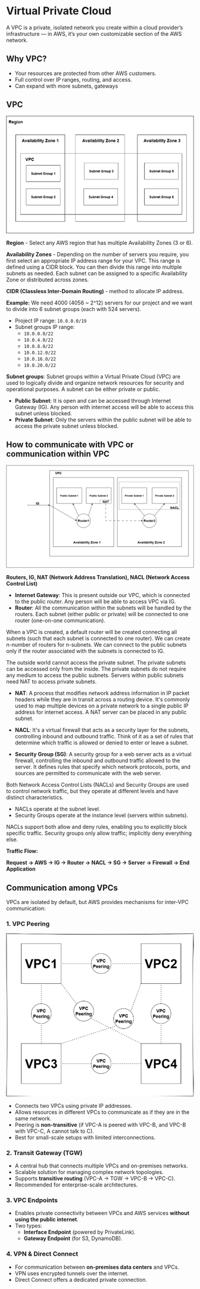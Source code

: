 # Virtual Private Cloud 

A VPC is a private, isolated network you create within a cloud provider’s infrastructure — in AWS, it’s your own customizable section of the AWS network. 

## Why VPC? 
- Your resources are protected from other AWS customers. 
- Full control over IP ranges, routing, and access. 
- Can expand with more subnets, gateways 

## VPC 

![VPC Network Flow](vpc1.png)

**Region** - Select any AWS region that has multiple Availability Zones (3 or 6).  

**Availability Zones** - Depending on the number of servers you require, you first select an appropriate IP address range for your VPC. This range is defined using a CIDR block. You can then divide this range into multiple subnets as needed. Each subnet can be assigned to a specific Availability Zone or distributed across zones.  

**CIDR (Classless Inter-Domain Routing)** - method to allocate IP address.  

**Example:** We need 4000 (4056 ~ 2^12) servers for our project and we want to divide into 6 subnet groups (each with 524 servers).  
- Project IP range: `10.0.0.0/19`  
- Subnet groups IP range:  
  - `10.0.0.0/22`  
  - `10.0.4.0/22`  
  - `10.0.8.0/22`  
  - `10.0.12.0/22`  
  - `10.0.16.0/22`  
  - `10.0.20.0/22`  

**Subnet groups**: Subnet groups within a Virtual Private Cloud (VPC) are used to logically divide and organize network resources for security and operational purposes. A subnet can be either private or public.  

- **Public Subnet**: It is open and can be accessed through Internet Gateway (IG). Any person with internet access will be able to access this subnet unless blocked.  
- **Private Subnet**: Only the servers within the public subnet will be able to access the private subnet unless blocked.  

## How to communicate with VPC or communication within VPC  

![VPC Network Flow](vpc2.png)

**Routers, IG, NAT (Network Address Translation), NACL (Network Access Control List)**  

- **Internet Gateway**: This is present outside our VPC, which is connected to the public router. Any person will be able to access VPC via IG.  
- **Router**: All the communication within the subnets will be handled by the routers. Each subnet (either public or private) will be connected to one router (one-on-one communication).  

When a VPC is created, a default router will be created connecting all subnets (such that each subnet is connected to one router). We can create n-number of routers for n-subnets. We can connect to the public subnets only if the router associated with the subnets is connected to IG.  

The outside world cannot access the private subnet. The private subnets can be accessed only from the inside. The private subnets do not require any medium to access the public subnets. Servers within public subnets need NAT to access private subnets.  

- **NAT**: A process that modifies network address information in IP packet headers while they are in transit across a routing device. It's commonly used to map multiple devices on a private network to a single public IP address for internet access. A NAT server can be placed in any public subnet.  

- **NACL**: It's a virtual firewall that acts as a security layer for the subnets, controlling inbound and outbound traffic. Think of it as a set of rules that determine which traffic is allowed or denied to enter or leave a subnet.  

- **Security Group (SG)**: A security group for a web server acts as a virtual firewall, controlling the inbound and outbound traffic allowed to the server. It defines rules that specify which network protocols, ports, and sources are permitted to communicate with the web server.  

Both Network Access Control Lists (NACLs) and Security Groups are used to control network traffic, but they operate at different levels and have distinct characteristics.  
- NACLs operate at the subnet level.  
- Security Groups operate at the instance level (servers within subnets).  

NACLs support both allow and deny rules, enabling you to explicitly block specific traffic. Security groups only allow traffic; implicitly deny everything else.  

**Traffic Flow:**

**Request → AWS → IG → Router → NACL → SG → Server → Firewall → End Application**  

## Communication among VPCs  

VPCs are isolated by default, but AWS provides mechanisms for inter-VPC communication:  

### 1. **VPC Peering**

![VPC Peering](peering.png)

- Connects two VPCs using private IP addresses.  
- Allows resources in different VPCs to communicate as if they are in the same network.  
- Peering is **non-transitive** (if VPC-A is peered with VPC-B, and VPC-B with VPC-C, A cannot talk to C).  
- Best for small-scale setups with limited interconnections.  

### 2. **Transit Gateway (TGW)**
- A central hub that connects multiple VPCs and on-premises networks.  
- Scalable solution for managing complex network topologies.  
- Supports **transitive routing** (VPC-A → TGW → VPC-B → VPC-C).  
- Recommended for enterprise-scale architectures.  

### 3. **VPC Endpoints**
- Enables private connectivity between VPCs and AWS services **without using the public internet**.  
- Two types:
  - **Interface Endpoint** (powered by PrivateLink).  
  - **Gateway Endpoint** (for S3, DynamoDB).  

### 4. **VPN & Direct Connect**
- For communication between **on-premises data centers** and VPCs.  
- VPN uses encrypted tunnels over the internet.  
- Direct Connect offers a dedicated private connection.  

